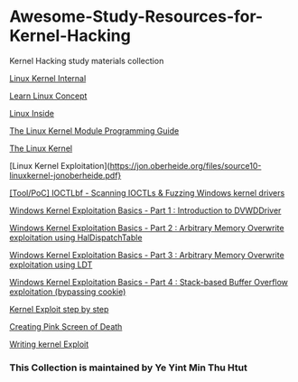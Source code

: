 # Awesome-Study-Resources-for-Kernel-Hacking
Kernel Hacking study materials collection




[Linux Kernel Internal](http://www.tldp.org/LDP/lki/lki.pdf)

[Learn Linux Concept](http://learnlinuxconcepts.blogspot.sg)

[Linux Inside](https://0xax.gitbooks.io/linux-insides/content/index.html)

[The Linux Kernel Module Programming Guide](http://www.tldp.org/LDP/lkmpg/2.6/lkmpg.pdf)

[The Linux Kernel](http://www.tldp.org/LDP/tlk/tlk.html)

[Linux Kernel Exploitation](https://jon.oberheide.org/files/source10-linuxkernel-jonoberheide.pdf}

[[Tool/PoC] IOCTLbf - Scanning IOCTLs & Fuzzing Windows kernel drivers](http://poppopret.blogspot.sg/2012/03/toolpoc-ioctlbf-scanning-ioctls-fuzzing.html)

[Windows Kernel Exploitation Basics - Part 1 : Introduction to DVWDDriver](http://poppopret.blogspot.sg/2011/06/windows-kernel-exploitation-part-1.html)

[ Windows Kernel Exploitation Basics - Part 2 : Arbitrary Memory Overwrite exploitation using HalDispatchTable](http://poppopret.blogspot.sg/2011/07/windows-kernel-exploitation-basics-part.html)

[ Windows Kernel Exploitation Basics - Part 3 : Arbitrary Memory Overwrite exploitation using LDT](http://poppopret.blogspot.sg/2011/07/windows-kernel-exploitation-basics-part_2423.html)

[Windows Kernel Exploitation Basics - Part 4 : Stack-based Buffer Overflow exploitation (bypassing cookie) ](http://poppopret.blogspot.sg/2011/07/windows-kernel-exploitation-basics-part_16.html)

[Kernel Exploit step by step](http://s3.eurecom.fr/~aurel/syssec/exploit.pdf)

[Creating Pink Screen of Death](https://www.whitehatters.academy/my-first-windows-driver-creating-the-pink-screen-of-death/)

[Writing kernel Exploit](https://tc.gtisc.gatech.edu/bss/2014/r/kernel-exploits.pdf)


### This Collection is maintained by Ye Yint Min Thu Htut
